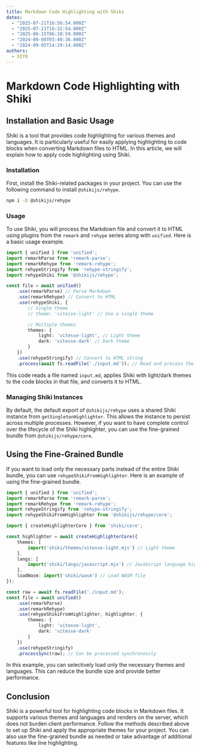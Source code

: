 ```yaml
---
title: Markdown Code Highlighting with Shiki
dates:
  - "2025-07-21T16:56:54.000Z"
  - "2025-07-21T16:32:54.000Z"
  - "2025-06-15T06:10:59.000Z"
  - "2024-09-08T03:40:36.000Z"
  - "2024-09-05T14:19:14.000Z"
authors:
  - XIYO
---
```

# Markdown Code Highlighting with Shiki

## Installation and Basic Usage

Shiki is a tool that provides code highlighting for various themes and languages. It is particularly useful for easily applying highlighting to code blocks when converting Markdown files to HTML. In this article, we will explain how to apply code highlighting using Shiki.

### Installation

First, install the Shiki-related packages in your project. You can use the following command to install `@shikijs/rehype`.

```bash
npm i -D @shikijs/rehype
```

### Usage

To use Shiki, you will process the Markdown file and convert it to HTML using plugins from the `remark` and `rehype` series along with `unified`. Here is a basic usage example.

```typescript
import { unified } from 'unified';
import remarkParse from 'remark-parse';
import remarkRehype from 'remark-rehype';
import rehypeStringify from 'rehype-stringify';
import rehypeShiki from '@shikijs/rehype';

const file = await unified()
	.use(remarkParse) // Parse Markdown
	.use(remarkRehype) // Convert to HTML
	.use(rehypeShiki, {
		// Single theme
		// theme: 'vitesse-light' // Use a single theme

		// Multiple themes
		themes: {
			light: 'vitesse-light', // Light theme
			dark: 'vitesse-dark' // Dark theme
		}
	})
	.use(rehypeStringify) // Convert to HTML string
	.process(await fs.readFile('./input.md')); // Read and process the Markdown file
```

This code reads a file named `input.md`, applies Shiki with light/dark themes to the code blocks in that file, and converts it to HTML.

### Managing Shiki Instances

By default, the default export of `@shikijs/rehype` uses a shared Shiki instance from `getSingletonHighlighter`. This allows the instance to persist across multiple processes. However, if you want to have complete control over the lifecycle of the Shiki highlighter, you can use the fine-grained bundle from `@shikijs/rehype/core`.

## Using the Fine-Grained Bundle

If you want to load only the necessary parts instead of the entire Shiki bundle, you can use `rehypeShikiFromHighlighter`. Here is an example of using the fine-grained bundle.

```typescript
import { unified } from 'unified';
import remarkParse from 'remark-parse';
import remarkRehype from 'remark-rehype';
import rehypeStringify from 'rehype-stringify';
import rehypeShikiFromHighlighter from '@shikijs/rehype/core';

import { createHighlighterCore } from 'shiki/core';

const highlighter = await createHighlighterCore({
	themes: [
		import('shiki/themes/vitesse-light.mjs') // Light theme
	],
	langs: [
		import('shiki/langs/javascript.mjs') // JavaScript language highlighting
	],
	loadWasm: import('shiki/wasm') // Load WASM file
});

const raw = await fs.readFile('./input.md');
const file = await unified()
	.use(remarkParse)
	.use(remarkRehype)
	.use(rehypeShikiFromHighlighter, highlighter, {
		themes: {
			light: 'vitesse-light',
			dark: 'vitesse-dark'
		}
	})
	.use(rehypeStringify)
	.processSync(raw); // Can be processed synchronously
```

In this example, you can selectively load only the necessary themes and languages. This can reduce the bundle size and provide better performance.

## Conclusion

Shiki is a powerful tool for highlighting code blocks in Markdown files. It supports various themes and languages and renders on the server, which does not burden client performance. Follow the methods described above to set up Shiki and apply the appropriate themes for your project. You can also use the fine-grained bundle as needed or take advantage of additional features like line highlighting.

